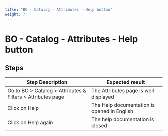 ```yaml
---
title: "BO - Catalog - Attributes - Help button"
weight: 7
---
```


# BO - Catalog - Attributes - Help button
## Steps
| Step Description | Expected result |
| ----- | ----- |
| Go to BO > Catalog > Attributes & Filters > Attributes page | The Attributes page is well displayed |
| Click on Help | The Help documentation is opened in English |
| Click on Help again | The help documentation is closed |
